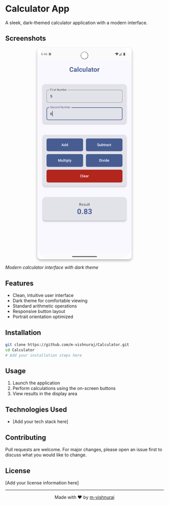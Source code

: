# Calculator App

A sleek, dark-themed calculator application with a modern interface.

## Screenshots

<div align="center">
  <img src="https://github.com/m-vishnuraj/Calculator/blob/main/Screenshot_20250821_184651.png?raw=true" 
       alt="Calculator App Screenshot" 
       width="300" 
       style="border-radius: 10px; box-shadow: 0 4px 8px rgba(0,0,0,0.3);">
</div>

*Modern calculator interface with dark theme*

## Features

- Clean, intuitive user interface
- Dark theme for comfortable viewing
- Standard arithmetic operations
- Responsive button layout
- Portrait orientation optimized

## Installation

```bash
git clone https://github.com/m-vishnuraj/Calculator.git
cd Calculator
# Add your installation steps here
```

## Usage

1. Launch the application
2. Perform calculations using the on-screen buttons
3. View results in the display area

## Technologies Used

- [Add your tech stack here]

## Contributing

Pull requests are welcome. For major changes, please open an issue first to discuss what you would like to change.

## License

[Add your license information here]

---

<p align="center">Made with ❤️ by <a href="https://github.com/m-vishnuraj">m-vishnuraj</a></p>
